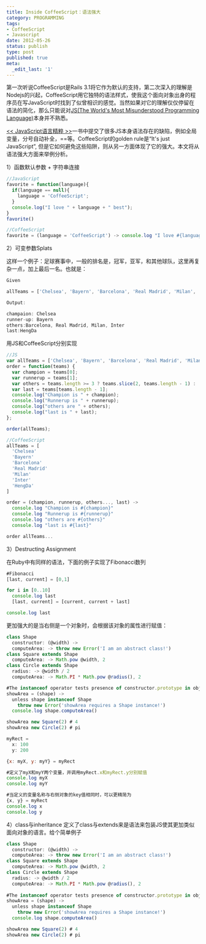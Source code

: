 ```yaml
---
title: Inside CoffeeScript：语法强大
category: PROGRAMMING
tags:
- CoffeeScript
- Javascript
date: 2012-05-26
status: publish
type: post
published: true
meta:
  _edit_last: '1'
---
```

第一次听说CoffeeScript是Rails 3.1将它作为默认的支持，第二次深入的理解是Nodejs的兴起，CoffeeScript用它独特的语法样式，使我这个面向对象出身的程序员在写JavaScript时找到了似曾相识的感觉。当然如果对它的理解仅仅停留在语法的简化，那么只能说对[JS(The World's Most Misunderstood Programming Language)](http://javascript.crockford.com/javascript.html)本身并不熟悉。

[<< JavaScript语言精粹 >>](http://book.douban.com/subject/3590768/)一书中提交了很多JS本身语法存在的缺陷，例如全局变量，分号自动补全，==等。CoffeeScript的golden rule是“It's just JavaScript”, 但是它如何避免这些陷阱，则从另一方面体现了它的强大。本文将从语法强大方面来举例分析。

1）函数默认参数 + 字符串连接

```js
//JavaScript
favorite = function(language){
  if(language == null){
    language = 'CoffeeScript';
  }
  console.log("I love " + language + " best");
}
favorite()

//CoffeeScript
favorite = (language = 'CoffeeScript') -> console.log "I love #{language} best"
```
2）可变参数Splats

这样一个例子：足球赛事中，一般的排名是，冠军，亚军，和其他球队，这里再复杂一点，加上最后一名。也就是：

```js
Given

allTeams = ['Chelsea', 'Bayern', 'Barcelona', 'Real Madrid', 'Milan', 'Inter', 'HengDa']

Output:

champaion: Chelsea
runner-up: Bayern
others:Barcelona, Real Madrid, Milan, Inter
last:HengDa
```
用JS和CoffeeScript分别实现

```js
//JS
var allTeams = ['Chelsea', 'Bayern', 'Barcelona', 'Real Madrid', 'Milan', 'Inter', 'HengDa'];
order = function(teams) {
  var champion = teams[0];
  var runnerup = teams[1];
  var others = teams.length >= 3 ? teams.slice(2, teams.length - 1) : [];
  var last = teams[teams.length - 1];
  console.log("Champion is " + champion);
  console.log("Runnerup is " + runnerup);
  console.log("others are " + others);
  console.log("last is " + last);
};

order(allTeams);

//CoffeeScript
allTeams = [
  'Chelsea'
  'Bayern'
  'Barcelona'
  'Real Madrid'
  'Milan'
  'Inter'
  'HengDa'
]

order = (champion, runnerup, others..., last) ->
  console.log "Champion is #{champion}"
  console.log "Runnerup is #{runnerup}"
  console.log "others are #{others}"
  console.log "last is #{last}"

order allTeams...
```
3）Destructing Assignment

在Ruby中有同样的语法，下面的例子实现了Fibonacci数列

```js
#Fibonacci
[last, current] = [0,1]

for i in [0..10]
  console.log last
  [last, current] = [current, current + last] 

console.log last
```
更加强大的是当右侧是一个对象时，会根据该对象的属性进行赋值：

```js
class Shape
  constructor: (@width) ->
  computeArea: -> throw new Error('I am an abstract class!')
class Square extends Shape
  computeArea: -> Math.pow @width, 2
class Circle extends Shape
  radius: -> @width / 2
  computeArea: -> Math.PI * Math.pow @radius(), 2

#The instanceof operator tests presence of constructor.prototype in object prototype chain.
showArea = (shape) ->
  unless shape instanceof Shape
    throw new Error('showArea requires a Shape instance!') 
  console.log shape.computeArea()

showArea new Square(2) # 4 
showArea new Circle(2) # pi
```

```js
myRect =
  x: 100
  y: 200

{x: myX, y: myY} = myRect

#定义了myX和myY两个变量，并调用myRect.x和myRect.y分别赋值
console.log myX
console.log myY

#当定义的变量名称与右侧对象的key值相同时，可以更精简为
{x, y} = myRect
console.log x
console.log y
```
4）class与inheritance
定义了class与extends来是语法来包装JS使其更加类似面向对象的语言。给个简单例子

```js
class Shape
  constructor: (@width) ->
  computeArea: -> throw new Error('I am an abstract class!')
class Square extends Shape
  computeArea: -> Math.pow @width, 2
class Circle extends Shape
  radius: -> @width / 2
  computeArea: -> Math.PI * Math.pow @radius(), 2
  
#The instanceof operator tests presence of constructor.prototype in object prototype chain.
showArea = (shape) ->
  unless shape instanceof Shape
    throw new Error('showArea requires a Shape instance!') 
  console.log shape.computeArea()

showArea new Square(2) # 4 
showArea new Circle(2) # pi
```
